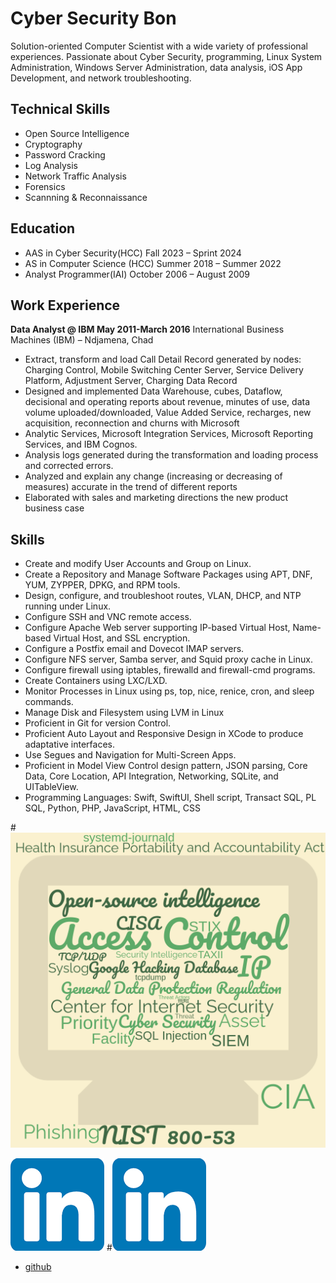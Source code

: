 # Cyber Security  Bon 

Solution-oriented Computer Scientist with a wide variety of professional experiences. Passionate about Cyber Security, programming, Linux System Administration, Windows Server Administration, data analysis, iOS App Development, and network troubleshooting.

## Technical Skills
* Open Source Intelligence
* Cryptography
* Password Cracking
* Log Analysis
* Network Traffic Analysis
* Forensics
* Scannning & Reconnaissance

## Education
* AAS in Cyber Security(HCC)             Fall 2023 – Sprint 2024
* AS in Computer Science (HCC)         Summer 2018 – Summer 2022
* Analyst Programmer(IAI)             October 2006 – August 2009

## Work Experience
**Data Analyst @ IBM May 2011-March 2016**
International Business Machines (IBM) – Ndjamena, Chad	
* Extract, transform and load Call Detail Record generated by nodes: Charging Control, Mobile Switching Center Server, Service Delivery Platform, Adjustment Server, Charging Data Record
* Designed and implemented Data Warehouse, cubes, Dataflow, decisional and operating reports about revenue, minutes of use, data volume uploaded/downloaded, Value Added Service, recharges, new acquisition, reconnection and churns with Microsoft
* Analytic Services, Microsoft Integration Services, Microsoft Reporting Services, and IBM Cognos.
* Analysis logs generated during the transformation and loading process and corrected errors.
* Analyzed and explain any change (increasing or decreasing of measures) accurate in the trend of different reports
* Elaborated with sales and marketing directions the new product business case 

## Skills
* Create and modify User Accounts and Group on Linux.
* Create a Repository and Manage Software Packages using APT, DNF, YUM, ZYPPER, DPKG, and RPM tools.
* Design, configure, and troubleshoot routes, VLAN, DHCP, and NTP running under Linux.
* Configure SSH and VNC remote access.
* Configure Apache Web server supporting IP-based Virtual Host, Name-based Virtual Host, and SSL encryption.
* Configure a Postfix email and Dovecot IMAP servers.
* Configure NFS server, Samba server, and Squid proxy cache in Linux.
* Configure firewall using iptables, firewalld and firewall-cmd programs.
* Create Containers using LXC/LXD.
* Monitor Processes in Linux using ps, top, nice, renice, cron, and sleep commands.
* Manage Disk and Filesystem using LVM in Linux
* Proficient in Git for version Control.
* Proficient Auto Layout and Responsive Design in XCode to produce adaptative interfaces.
* Use Segues and Navigation for Multi-Screen Apps.
* Proficient in Model View Control design pattern, JSON parsing, Core Data, Core Location, API Integration, Networking, SQLite, and UITableView.
* Programming Languages: Swift, SwiftUI, Shell script, Transact SQL, PL SQL, Python, PHP, JavaScript, HTML, CSS
    

#![Cyber Security](/download.png)

![alt text](/linked.png)
#![linked](/linked.png) 
- [github](https://github.com/rolank/)
  
